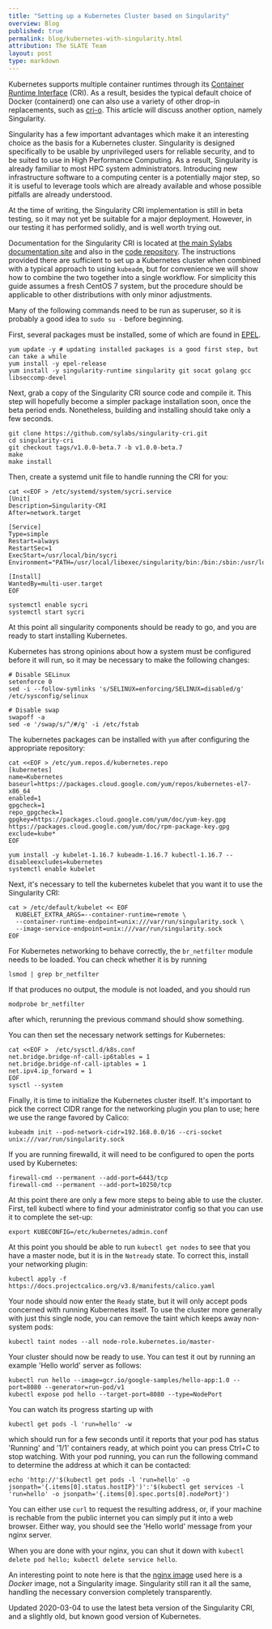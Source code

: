 ```yaml
---
title: "Setting up a Kubernetes Cluster based on Singularity"
overview: Blog
published: true
permalink: blog/kubernetes-with-singularity.html
attribution: The SLATE Team
layout: post
type: markdown
---
```


Kubernetes supports multiple container runtimes through its [Container Runtime Interface](https://kubernetes.io/blog/2016/12/container-runtime-interface-cri-in-kubernetes/) (CRI). As a result, besides the typical default choice of Docker (containerd) one can also use a variety of other drop-in replacements, such as [cri-o](https://cri-o.io). This article will discuss another option, namely Singularity. 
<!--end_excerpt-->

Singularity has a few important advantages which make it an interesting choice as the basis for a Kubernetes cluster. Singularity is designed specifically to be usable by unprivileged users for reliable security, and to be suited to use in High Performance Computing. As a result, Singularity is already familiar to most HPC system administrators. Introducing new infrastructure software to a computing center is a potentially major step, so it is useful to leverage tools which are already available and whose possible pitfalls are already understood. 

At the time of writing, the Singularity CRI implementation is still in beta testing, so it may not yet be suitable for a major deployment. However, in our testing it has performed solidly, and is well worth trying out. 

Documentation for the Singularity CRI is located at [the main Sylabs documentation site](https://sylabs.io/guides/cri/1.0/user-guide/installation.html) and also in the [code repository](https://github.com/sylabs/singularity-cri). The instructions provided there are sufficient to set up a Kubernetes cluster when combined with a typical approach to using `kubeadm`, but for convenience we will show how to combine the two together into a single workflow. For simplicity this guide assumes a fresh CentOS 7 system, but the procedure should be applicable to other distributions with only minor adjustments. 

Many of the following commands need to be run as superuser, so it is probably a good idea to `sudo su -` before beginning. 

First, several packages must be installed, some of which are found in [EPEL](https://fedoraproject.org/wiki/EPEL). 

	yum update -y # updating installed packages is a good first step, but can take a while
	yum install -y epel-release
	yum install -y singularity-runtime singularity git socat golang gcc libseccomp-devel

Next, grab a copy of the Singularity CRI source code and compile it. This step will hopefully become a simpler package installation soon, once the beta period ends. Nonetheless, building and installing should take only a few seconds. 

	git clone https://github.com/sylabs/singularity-cri.git
	cd singularity-cri
	git checkout tags/v1.0.0-beta.7 -b v1.0.0-beta.7
	make
	make install

Then, create a systemd unit file to handle running the CRI for you:

	cat <<EOF > /etc/systemd/system/sycri.service
	[Unit]
	Description=Singularity-CRI
	After=network.target
	
	[Service]
	Type=simple
	Restart=always
	RestartSec=1
	ExecStart=/usr/local/bin/sycri
	Environment="PATH=/usr/local/libexec/singularity/bin:/bin:/sbin:/usr/local/sbin:/usr/local/bin:/usr/sbin:/usr/bin"
	
	[Install]
	WantedBy=multi-user.target
	EOF
	
	systemctl enable sycri
	systemctl start sycri

At this point all singularity components should be ready to go, and you are ready to start installing Kubernetes. 

Kubernetes has strong opinions about how a system must be configured before it will run, so it may be necessary to make the following changes:

	# Disable SELinux
	setenforce 0
	sed -i --follow-symlinks 's/SELINUX=enforcing/SELINUX=disabled/g' /etc/sysconfig/selinux
	
	# Disable swap
	swapoff -a
	sed -e '/swap/s/^/#/g' -i /etc/fstab
	
The kubernetes packages can be installed with `yum` after configuring the appropriate repository:

	cat <<EOF > /etc/yum.repos.d/kubernetes.repo
	[kubernetes]
	name=Kubernetes
	baseurl=https://packages.cloud.google.com/yum/repos/kubernetes-el7-x86_64
	enabled=1
	gpgcheck=1
	repo_gpgcheck=1
	gpgkey=https://packages.cloud.google.com/yum/doc/yum-key.gpg	 https://packages.cloud.google.com/yum/doc/rpm-package-key.gpg
	exclude=kube*
	EOF

	yum install -y kubelet-1.16.7 kubeadm-1.16.7 kubectl-1.16.7 --disableexcludes=kubernetes
	systemctl enable kubelet

Next, it's necessary to tell the kubernetes kubelet that you want it to use the Singularity CRI:

	cat > /etc/default/kubelet << EOF
	  KUBELET_EXTRA_ARGS=--container-runtime=remote \
	  --container-runtime-endpoint=unix:///var/run/singularity.sock \
	  --image-service-endpoint=unix:///var/run/singularity.sock
	EOF

For Kubernetes networking to behave correctly, the `br_netfilter` module needs to be loaded. You can check whether it is by running

	lsmod | grep br_netfilter

If that produces no output, the module is not loaded, and you should run

	modprobe br_netfilter

after which, rerunning the previous command should show something. 

You can then set the necessary network settings for Kubernetes:

	cat <<EOF >  /etc/sysctl.d/k8s.conf
	net.bridge.bridge-nf-call-ip6tables = 1
	net.bridge.bridge-nf-call-iptables = 1
	net.ipv4.ip_forward = 1
	EOF
	sysctl --system

Finally, it is time to initialize the Kubernetes cluster itself. It's important to pick the correct CIDR range for the networking plugin you plan to use; here we use the range favored by Calico:

	kubeadm init --pod-network-cidr=192.168.0.0/16 --cri-socket unix:///var/run/singularity.sock
	
If you are running firewalld, it will need to be configured to open the ports used by Kubernetes:

	firewall-cmd --permanent --add-port=6443/tcp
	firewall-cmd --permanent --add-port=10250/tcp

At this point there are only a few more steps to being able to use the cluster. First, tell kubectl where to find your administrator config so that you can use it to complete the set-up:

	export KUBECONFIG=/etc/kubernetes/admin.conf

At this point you should be able to run `kubectl get nodes` to see that you have a master node, but it is in the `Notready` state. To correct this, install your networking plugin:

	kubectl apply -f https://docs.projectcalico.org/v3.8/manifests/calico.yaml

Your node should now enter the `Ready` state, but it will only accept pods concerned with running Kubernetes itself. To use the cluster more generally with just this single node, you can remove the taint which keeps away non-system pods:

	kubectl taint nodes --all node-role.kubernetes.io/master-

Your cluster should now be ready to use. You can test it out by running an example 'Hello world' server as follows:

	kubectl run hello --image=gcr.io/google-samples/hello-app:1.0 --port=8080 --generator=run-pod/v1
	kubectl expose pod hello --target-port=8080 --type=NodePort

You can watch its progress starting up with

	kubectl get pods -l 'run=hello' -w

which should run for a few seconds until it reports that your pod has status 'Running' and '1/1' containers ready, at which point you can press Ctrl+C to stop watching. With your pod running, you can run the following command to determine the address at which it can be contacted:

	echo 'http://'$(kubectl get pods -l 'run=hello' -o jsonpath='{.items[0].status.hostIP}')':'$(kubectl get services -l 'run=hello' -o jsonpath='{.items[0].spec.ports[0].nodePort}')

You can either use `curl` to request the resulting address, or, if your machine is rechable from the public internet you can simply put it into a web browser. Either way, you should see the 'Hello world' message from your nginx server. 

When you are done with your nginx, you can shut it down with `kubectl delete pod hello; kubectl delete service hello`. 

An interesting point to note here is that the [nginx image](https://hub.docker.com/_/nginx) used here is a *Docker* image, not a Singularity image. Singularity still ran it all the same, handling the necessary conversion completely transparently. 

Updated 2020-03-04 to use the latest beta version of the Singularity CRI, and a slightly old, but known good version of Kubernetes. 

